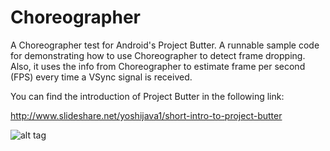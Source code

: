# Choreographer
A Choreographer test for Android's Project Butter. A runnable sample code for demonstrating how to use Choreographer to detect frame dropping. Also, it uses the info from Choreographer to estimate frame per second (FPS) every time a VSync signal is received.

You can find the introduction of Project Butter in the following link:

http://www.slideshare.net/yoshijava1/short-intro-to-project-butter

![alt tag](http://i.imgur.com/Z4rVbtL.png)
